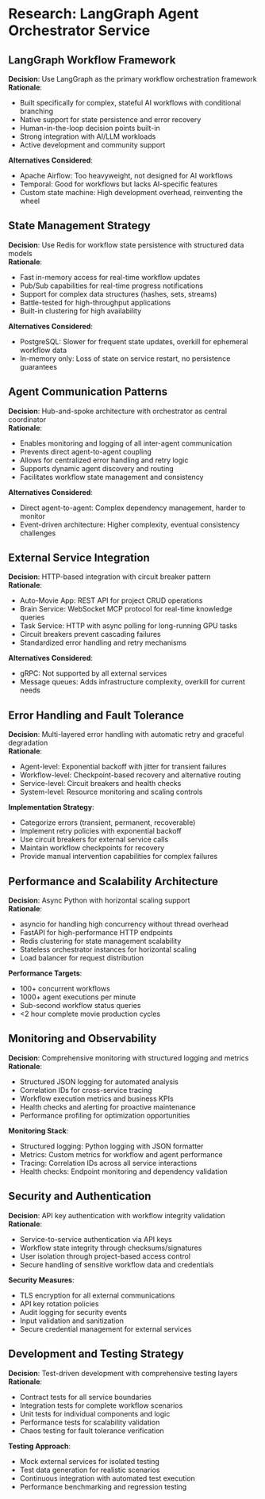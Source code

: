 # Research: LangGraph Agent Orchestrator Service

## LangGraph Workflow Framework
**Decision**: Use LangGraph as the primary workflow orchestration framework  
**Rationale**: 
- Built specifically for complex, stateful AI workflows with conditional branching
- Native support for state persistence and error recovery
- Human-in-the-loop decision points built-in
- Strong integration with AI/LLM workloads
- Active development and community support

**Alternatives Considered**: 
- Apache Airflow: Too heavyweight, not designed for AI workflows
- Temporal: Good for workflows but lacks AI-specific features
- Custom state machine: High development overhead, reinventing the wheel

## State Management Strategy
**Decision**: Use Redis for workflow state persistence with structured data models  
**Rationale**:
- Fast in-memory access for real-time workflow updates
- Pub/Sub capabilities for real-time progress notifications
- Support for complex data structures (hashes, sets, streams)
- Battle-tested for high-throughput applications
- Built-in clustering for high availability

**Alternatives Considered**:
- PostgreSQL: Slower for frequent state updates, overkill for ephemeral workflow data
- In-memory only: Loss of state on service restart, no persistence guarantees

## Agent Communication Patterns
**Decision**: Hub-and-spoke architecture with orchestrator as central coordinator  
**Rationale**:
- Enables monitoring and logging of all inter-agent communication
- Prevents direct agent-to-agent coupling
- Allows for centralized error handling and retry logic
- Supports dynamic agent discovery and routing
- Facilitates workflow state management and consistency

**Alternatives Considered**:
- Direct agent-to-agent: Complex dependency management, harder to monitor
- Event-driven architecture: Higher complexity, eventual consistency challenges

## External Service Integration
**Decision**: HTTP-based integration with circuit breaker pattern  
**Rationale**:
- Auto-Movie App: REST API for project CRUD operations
- Brain Service: WebSocket MCP protocol for real-time knowledge queries
- Task Service: HTTP with async polling for long-running GPU tasks
- Circuit breakers prevent cascading failures
- Standardized error handling and retry mechanisms

**Alternatives Considered**:
- gRPC: Not supported by all external services
- Message queues: Adds infrastructure complexity, overkill for current needs

## Error Handling and Fault Tolerance
**Decision**: Multi-layered error handling with automatic retry and graceful degradation  
**Rationale**:
- Agent-level: Exponential backoff with jitter for transient failures
- Workflow-level: Checkpoint-based recovery and alternative routing
- Service-level: Circuit breakers and health checks
- System-level: Resource monitoring and scaling controls

**Implementation Strategy**:
- Categorize errors (transient, permanent, recoverable)
- Implement retry policies with exponential backoff
- Use circuit breakers for external service calls
- Maintain workflow checkpoints for recovery
- Provide manual intervention capabilities for complex failures

## Performance and Scalability Architecture
**Decision**: Async Python with horizontal scaling support  
**Rationale**:
- asyncio for handling high concurrency without thread overhead
- FastAPI for high-performance HTTP endpoints
- Redis clustering for state management scalability
- Stateless orchestrator instances for horizontal scaling
- Load balancer for request distribution

**Performance Targets**:
- 100+ concurrent workflows
- 1000+ agent executions per minute
- Sub-second workflow status queries
- <2 hour complete movie production cycles

## Monitoring and Observability
**Decision**: Comprehensive monitoring with structured logging and metrics  
**Rationale**:
- Structured JSON logging for automated analysis
- Correlation IDs for cross-service tracing
- Workflow execution metrics and business KPIs
- Health checks and alerting for proactive maintenance
- Performance profiling for optimization opportunities

**Monitoring Stack**:
- Structured logging: Python logging with JSON formatter
- Metrics: Custom metrics for workflow and agent performance
- Tracing: Correlation IDs across all service interactions
- Health checks: Endpoint monitoring and dependency validation

## Security and Authentication
**Decision**: API key authentication with workflow integrity validation  
**Rationale**:
- Service-to-service authentication via API keys
- Workflow state integrity through checksums/signatures
- User isolation through project-based access control
- Secure handling of sensitive workflow data and credentials

**Security Measures**:
- TLS encryption for all external communications
- API key rotation policies
- Audit logging for security events
- Input validation and sanitization
- Secure credential management for external services

## Development and Testing Strategy
**Decision**: Test-driven development with comprehensive testing layers  
**Rationale**:
- Contract tests for all service boundaries
- Integration tests for complete workflow scenarios
- Unit tests for individual components and logic
- Performance tests for scalability validation
- Chaos testing for fault tolerance verification

**Testing Approach**:
- Mock external services for isolated testing
- Test data generation for realistic scenarios
- Continuous integration with automated test execution
- Performance benchmarking and regression testing